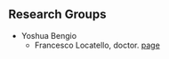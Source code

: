 ## Research Groups
* Yoshua Bengio
  * Francesco Locatello, doctor. [page](https://bmi.inf.ethz.ch/people/person/francesco-locatello/)